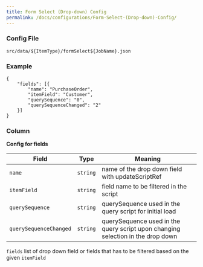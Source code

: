 ```yaml
---
title: Form Select (Drop-down) Config
permalink: /docs/configurations/Form-Select-(Drop-down)-Config/
---
```


### Config File
`src/data/${ItemType}/formSelect${JobName}.json`

### Example
```
{
    "fields": [{
        "name": "PurchaseOrder",
        "itemField": "Customer",
        "querySequence": "0",
        "querySequenceChanged": "2"
    }]
}

```
### Column
**Config for fields**

| Field | Type | Meaning |
| ------------- | ------------- | ------------- |
| `name` | `string` | name of the drop down field with updateScriptRef |
| `itemField` | `string` | field name to be filtered in the script |
| `querySequence` | `string` | querySequence used in the query script for initial load |
| `querySequenceChanged` | `string` | querySequence used in the query script upon changing selection in the drop down |

`fields` list of drop down field or fields that has to be filtered based on the given `itemField`